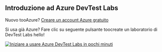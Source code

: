 ## <a name="get-started-with-azure-devtest-labs"></a>Introduzione ad Azure DevTest Labs
Nuovo tooAzure? [Creare un account Azure gratuito](https://azure.microsoft.com/free)

Si usa già Azure? Fare clic su seguente pulsante toocreate un laboratorio di DevTest Labs hello!

[![Iniziare a usare Azure DevTest Labs in pochi minuti](./media/devtest-lab-try-it-out/get-started.png)](http://go.microsoft.com/fwlink/?LinkID=627034&clcid=0x409)


